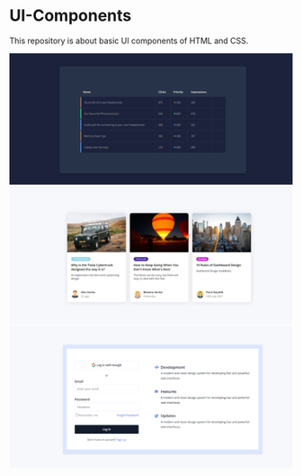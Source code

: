 # UI-Components
This repository is about basic UI components of HTML and CSS.


<img src="images/1.PNG">

<img src="images/2.PNG">

<img src="images/3.PNG">


